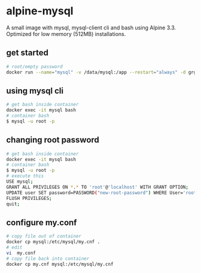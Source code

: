 # alpine-mysql
A small image with mysql, mysql-client cli and bash using Alpine 3.3.  Optimized for low memory (512MB) installations.

## get started
```bash
# root/empty password
docker run --name="mysql" -v /data/mysql:/app --restart="always" -d grgichtran/alpine-mysql
```
## using mysql cli
```bash
# get bash inside container
docker exec -it mysql bash
# container bash
$ mysql -u root -p
```

## changing root password
```bash
# get bash inside container
docker exec -it mysql bash
# container bash
$ mysql -u root -p
# execute this
USE mysql;
GRANT ALL PRIVILEGES ON *.* TO 'root'@'localhost' WITH GRANT OPTION;
UPDATE user SET password=PASSWORD("new-root-password") WHERE User='root';
FLUSH PRIVILEGES;
quit;
```

## configure my.conf
```bash
# copy file out of container
docker cp mysql:/etc/mysql/my.cnf .
# edit
vi  my.conf
# copy file back into container
docker cp my.cnf mysql:/etc/mysql/my.cnf
```
